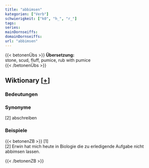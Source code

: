 ```yaml
---
title: "abbimsen"
kategorien: ["Verb"]
schwierigkeit: ["k0", "h_", "r_"]
tags:
series:
mainDornseiffs:
domainDornseiffs:
url: "abbimsen"
---
```


{{< betonenÜbs >}}
**Übersetzung:**  
stone, scud, fluff, pumice, rub  with pumice  
{{< /betonenÜbs >}}

## Wiktionary [[+](https://de.wiktionary.org/wiki/abbimsen)]

### Bedeutungen

### Synonyme
[2] abschreiben  

### Beispiele
{{< betonenZB >}}
[1]  
[2] Erwin hat mich heute in Biologie die zu erledigende Aufgabe nicht abbimsen lassen.  

{{< /betonenZB >}}


